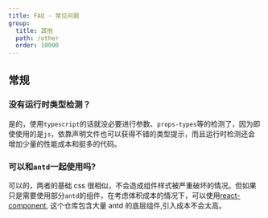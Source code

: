 ```yaml
---
title: FAQ - 常见问题
group:
  title: 其他
  path: /other
  order: 10000
---
```


## 常规

### 没有运行时类型检测？

是的，使用`typescript`的话就没必要进行参数、`props-types`等的检测了，因为即使使用的是`js`，依靠声明文件也可以获得不错的类型提示，而且运行时检测还会增加少量的性能成本和挺多的代码。

### 可以和`antd`一起使用吗?

可以的，两者的基础 css 很相似，不会造成组件样式被严重破坏的情况。但如果只是需要使用部分`antd`的组件，在考虑体积成本的情况下，可以使用[react-component](https://github.com/react-component), 这个仓库包含大量 antd 的底层组件,引入成本不会太高。

